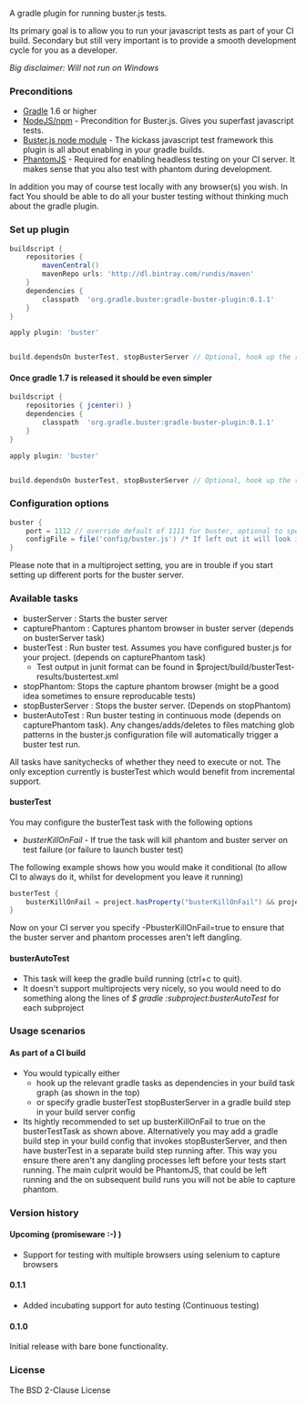 A gradle plugin for running buster.js tests.

Its primary goal is to allow you to run your javascript tests as part of your CI build. Secondary but still very important is to provide
a smooth development cycle for you as a developer.


_Big disclaimer: Will not run on Windows_


### Preconditions
* [Gradle](http://www.gradle.org) 1.6 or higher
* [NodeJS/npm](http://nodejs.org/) - Precondition for Buster.js. Gives you superfast javascript tests.
* [Buster.js node module](http://docs.busterjs.org/en/latest/) - The kickass javascript test framework this plugin is all about enabling in your gradle builds.
* [PhantomJS](http://phantomjs.org/) - Required for enabling headless testing on your CI server. It makes sense that you also test with phantom during development.

In addition you may of course test locally with any browser(s) you wish. In fact You should be able to do all your buster testing without thinking much about the gradle plugin.


### Set up plugin

```groovy
buildscript {
    repositories {
        mavenCentral()
        mavenRepo urls: 'http://dl.bintray.com/rundis/maven'
    }
    dependencies {
        classpath  'org.gradle.buster:gradle-buster-plugin:0.1.1'
    }
}

apply plugin: 'buster'


build.dependsOn busterTest, stopBusterServer // Optional, hook up the relevant buster tasks into your build task graph

```

#### Once gradle 1.7 is released it should be even simpler
```groovy
buildscript {
    repositories { jcenter() }
    dependencies {
        classpath  'org.gradle.buster:gradle-buster-plugin:0.1.1'
    }
}

apply plugin: 'buster'


build.dependsOn busterTest, stopBusterServer // Optional, hook up the relevant buster tasks into your build task graph

```


### Configuration options
```groovy
buster {
	port = 1112 // override default of 1111 for buster, optional to specify
	configFile = file('config/buster.js') /* If left out it will look in $project.projectDir/buster.js | $project.projectDir/test/buster.js | $project.projectDir/spec/buster.js */
}
```

Please note that in a multiproject setting, you are in trouble if you start setting up different ports for the buster server.


### Available tasks
* busterServer : Starts the buster server
* capturePhantom : Captures phantom browser in buster server (depends on busterServer task)
* busterTest : Run buster test. Assumes you have configured buster.js for your project. (depends on capturePhantom task)
    * Test output in junit format can be found in $project/build/busterTest-results/bustertest.xml
* stopPhantom: Stops the capture phantom browser (might be a good idea sometimes to ensure reproducable tests)
* stopBusterServer : Stops the buster server. (Depends on stopPhantom)
* busterAutoTest : Run buster testing in continuous mode (depends on capturePhantom task). Any changes/adds/deletes to files matching glob patterns in
the buster.js configuration file will automatically trigger a buster test run.

All tasks have sanitychecks of whether they need to execute or not.
The only exception currently is busterTest which would benefit from incremental support.


#### busterTest
You may configure the busterTest task with the following options
* _busterKillOnFail_  -  If true the task will kill phantom and buster server on test failure (or failure to launch buster test)

The following example shows how you would make it conditional (to allow CI to always do it, whilst for development you leave it running)

```groovy
busterTest {
    busterKillOnFail = project.hasProperty("busterKillOnFail") && project.busterKillOnFail ?: false
}
```

Now on your CI server you specify -PbusterKillOnFail=true to ensure that the buster server and phantom processes aren't left dangling.


#### busterAutoTest
* This task will keep the gradle build running (ctrl+c to quit).
* It doesn't support multiprojects very nicely, so you would need to do something along the lines of _$ gradle :subproject:busterAutoTest_ for each subproject


### Usage scenarios

#### As part of a CI build
* You would typically either 
	* hook up the relevant gradle tasks as dependencies in your build task graph (as shown in the top)
	* or specify gradle busterTest stopBusterServer in a gradle build step in your build server config
* Its hightly recommended to set up busterKillOnFail to true on the busterTestTask as shown above. Alternatively you may
add a gradle build step in your build config that invokes stopBusterServer, and then have busterTest in a separate build step running after.
This way you ensure there aren't any dangling processes left before your tests start running.
The main culprit would be PhantomJS, that could be left running and the on subsequent build runs you will not be able to capture phantom.




### Version history

#### Upcoming (promiseware :-) )
* Support for testing with multiple browsers using selenium to capture browsers

#### 0.1.1
* Added incubating support for auto testing (Continuous testing)

#### 0.1.0
Initial release with bare bone functionality.

### License
The BSD 2-Clause License